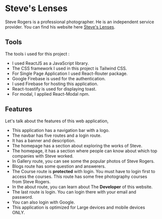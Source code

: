 # Steve's Lenses

Steve Rogers is a professional photographer. He is an independent service provider. You can find his website here [Steve's Lenses](https://photographer-portfolio-8cbb0.web.app).

## Tools

The tools i used for this project : 

* I used ReactJS as a JavaScript library.
* The CSS framework I used in this project is Tailwind CSS.
* For Single Page Application I used React-Router package. 
* Google Firebase is used for the authentication. 
* I used Firebase for hosting this application.
* React-toastify is used for displaying toast.
* For modal, I applied React-Modal npm.

## Features

Let's talk about the features of this web application,

* This application has a navigation bar with a logo.
* The navbar has five routes and a login route.
* It has a banner and description.
* The homepage has a section about exploring the works of Steve.
* The homepage, it has a section where people can know about which top companies with Steve worked.
* In Gallery route, you can see some the popular photos of Steve Rogers.
* Blogs route has some question and answerers.
* The Course route is __protected__ with login. You must have to login first to access the courses. This route has some free photography courses from Steve Rogers.
* In the about route, you can learn about The __Developer__ of this website.
* The last route is login. You can login there with your email and password.
* You can also login with Google.
* This application is optimized for Large devices and mobile devices ONLY.
